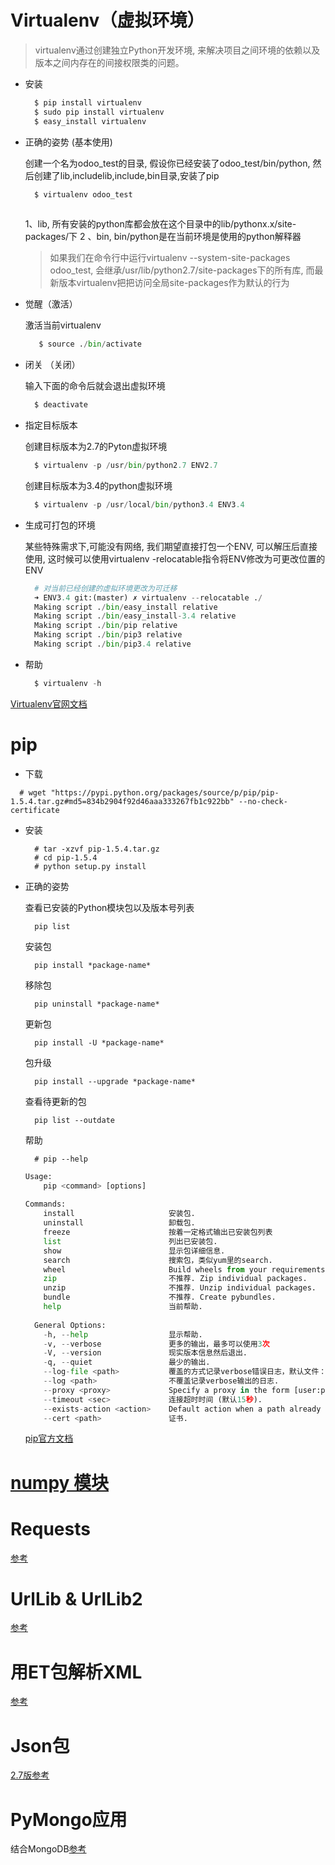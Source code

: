 # Virtualenv（虚拟环境）
  
  > virtualenv通过创建独立Python开发环境, 来解决项目之间环境的依赖以及版本之间内存在的间接权限类的问题。
  
  * 安装
  
    ```python
      $ pip install virtualenv
      $ sudo pip install virtualenv
      $ easy_install virtualenv
    ```
  
  * 正确的姿势 (基本使用)
  
    创建一个名为odoo_test的目录, 假设你已经安装了odoo_test/bin/python, 然后创建了lib,includelib,include,bin目录,安装了pip
    ```python
      $ virtualenv odoo_test 
      
    ```
      1、lib, 所有安装的python库都会放在这个目录中的lib/pythonx.x/site-packages/下
      2 、bin, bin/python是在当前环境是使用的python解释器
      > 如果我们在命令行中运行virtualenv --system-site-packages odoo_test, 会继承/usr/lib/python2.7/site-packages下的所有库, 而最新版本virtualenv把把访问全局site-packages作为默认的行为
  
  * 觉醒（激活）
  
    激活当前virtualenv
    ```python
       $ source ./bin/activate  
    ```
  
  * 闭关 （关闭）
  
    输入下面的命令后就会退出虚拟环境
    ```python
      $ deactivate
    ```
  * 指定目标版本
  
    创建目标版本为2.7的Pyton虚拟环境 
    ```python
      $ virtualenv -p /usr/bin/python2.7 ENV2.7
    ```
  
    创建目标版本为3.4的python虚拟环境
    ```python
      $ virtualenv -p /usr/local/bin/python3.4 ENV3.4
    ```
    
  * 生成可打包的环境
  
    某些特殊需求下,可能没有网络, 我们期望直接打包一个ENV, 可以解压后直接使用, 这时候可以使用virtualenv -relocatable指令将ENV修改为可更改位置的ENV

    ```python
      # 对当前已经创建的虚拟环境更改为可迁移
      ➜ ENV3.4 git:(master) ✗ virtualenv --relocatable ./
      Making script ./bin/easy_install relative
      Making script ./bin/easy_install-3.4 relative
      Making script ./bin/pip relative
      Making script ./bin/pip3 relative
      Making script ./bin/pip3.4 relative
    ```

  * 帮助
  
    ```python
      $ virtualenv -h
    ```
  [Virtualenv官网文档](http://virtualenv.readthedocs.org/)
  
# pip 

  * 下载

  ```
    # wget "https://pypi.python.org/packages/source/p/pip/pip-1.5.4.tar.gz#md5=834b2904f92d46aaa333267fb1c922bb" --no-check-certificate
  ```
  
  * 安装
    
    ```
      # tar -xzvf pip-1.5.4.tar.gz
      # cd pip-1.5.4
      # python setup.py install
    ```
    
  * 正确的姿势
    

    查看已安装的Python模块包以及版本号列表
    ```
      pip list
    ```
    
    安装包
    ```
      pip install *package-name*
    ```
    
    移除包
    ```
      pip uninstall *package-name*
    ```  
    更新包
    ```
      pip install -U *package-name*  
    ```
    包升级
    ```
      pip install --upgrade *package-name*  
    ```
    查看待更新的包
    ```
      pip list --outdate
    ```
    帮助
    ```
      # pip --help
    ```
    
    ```python
    Usage:   
        pip <command> [options]
       
    Commands:
        install                     安装包.
        uninstall                   卸载包.
        freeze                      按着一定格式输出已安装包列表
        list                        列出已安装包.
        show                        显示包详细信息.
        search                      搜索包，类似yum里的search.
        wheel                       Build wheels from your requirements.
        zip                         不推荐. Zip individual packages.
        unzip                       不推荐. Unzip individual packages.
        bundle                      不推荐. Create pybundles.
        help                        当前帮助.
       
      General Options:
        -h, --help                  显示帮助.
        -v, --verbose               更多的输出，最多可以使用3次
        -V, --version               现实版本信息然后退出.
        -q, --quiet                 最少的输出.
        --log-file <path>           覆盖的方式记录verbose错误日志，默认文件：/root/.pip/pip.log
        --log <path>                不覆盖记录verbose输出的日志.
        --proxy <proxy>             Specify a proxy in the form [user:passwd@]proxy.server:port.
        --timeout <sec>             连接超时时间 (默认15秒).
        --exists-action <action>    Default action when a path already exists: (s)witch, (i)gnore, (w)ipe, (b)ackup.
        --cert <path>               证书. 
    ```
    
    [pip官方文档](https://pip.pypa.io/en/latest/installing/)
    
# [numpy 模块](http://cdwanze.github.io/%E7%94%B5%E8%84%91/python/%E6%95%B0%E6%8D%AE%E5%A4%84%E7%90%86/numpy%E6%A8%A1%E5%9D%97.html)
  
# Requests 

  [参考](http://cn.python-requests.org/zh_CN/latest/)
  

# UrlLib & UrlLib2
  
  [参考](https://docs.python.org/3/library/urllib.request.html)
  

# 用ET包解析XML

  [参考](https://docs.python.org/3/library/xml.etree.elementtree.html)
  
# Json包 

  [2.7版参考](https://docs.python.org/2/library/json.html)

# PyMongo应用
  结合MongoDB[参考](https://docs.mongodb.com/manual/reference/method/db.collection.createIndex/)


